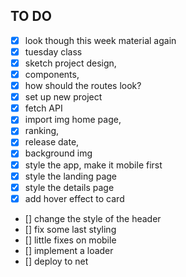 ## TO DO ##
- [x] look though this week material again
- [x] tuesday class
- [x] sketch project design, 
- [x] components, 
- [x] how should the routes look?  
- [x] set up new project
- [x] fetch API 
- [x] import img home page, 
- [x] ranking, 
- [x] release date, 
- [x] background img
- [x] style the app, make it mobile first
- [x] style the landing page
- [x] style the details page
- [x] add hover effect to card
- [] change the style of the header
- [] fix some last styling 
- [] little fixes on mobile
- [] implement a loader
- [] deploy to net